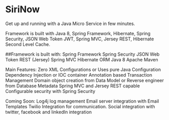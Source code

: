 # SiriNow
Get up and running with a Java Micro Service in few minutes.

Framework is built with Java 8, Spring Framework, Hibernate, Spring Security, JSON Web Token JWT, Spring MVC, Jersey REST, Hibernate Second Level Cache. 

##Framework is built with:
Spring Framework
Spring Security
JSON Web Token
REST (Jersey)
Spring MVC
Hibernate ORM
Java 8
Apache Maven

Main Features:
Zero XML Configurations or Uses pure Java Configuration
Dependency Injection or IOC container
Annotation based Transaction Management
Domain object creation from Data Model or Reverse engineer from Database Metadata
Spring MVC and Jersey REST capable
Configurable security with Spring Security

Coming Soon:
Log4j log management
Email server integration with Email Templates
Twilio Integration for communication.
Social integration with twitter, facebook and linkedIn integration

